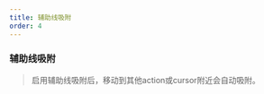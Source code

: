 ```yaml
---
title: 辅助线吸附
order: 4
---
```



### 辅助线吸附

> 启用辅助线吸附后，移动到其他action或cursor附近会自动吸附。

<code src="./index.tsx"></code>